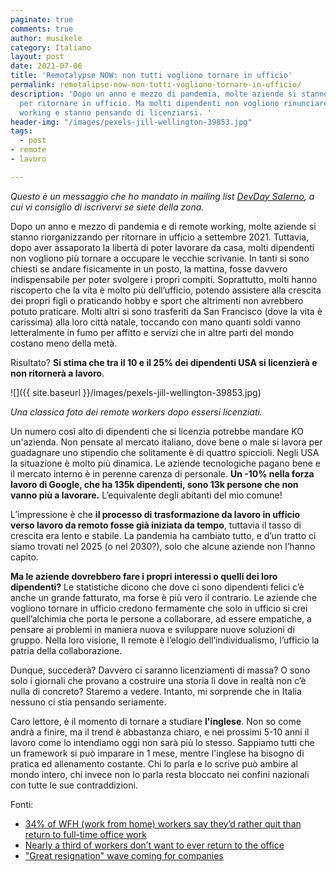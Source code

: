 ```yaml
---
paginate: true
comments: true
author: musikele
category: Italiano
layout: post
date: 2021-07-06
title: 'Remotalypse NOW: non tutti vogliono tornare in ufficio'
permalink: remotalipse-now-non-tutti-vogliono-tornare-in-ufficio/
description: 'Dopo un anno e mezzo di pandemia, molte aziende si stanno riorganizzando
  per ritornare in ufficio. Ma molti dipendenti non vogliono rinunciare al remote
  working e stanno pensando di licenziarsi. '
header-img: "/images/pexels-jill-wellington-39853.jpg"
tags:
  - post
- remote
- lavoro

---
```

_Questo è un messaggio che ho mandato in mailing list_ [_DevDay Salerno_](https://www.meetup.com/it-IT/devday-salerno/)_, a cui vi consiglio di iscrivervi se siete della zona._

Dopo un anno e mezzo di pandemia e di remote working, molte aziende si stanno riorganizzando per ritornare in ufficio a settembre 2021. Tuttavia, dopo aver assaporato la libertà di poter lavorare da casa, molti dipendenti non vogliono più tornare a occupare le vecchie scrivanie. In tanti si sono chiesti se andare fisicamente in un posto, la mattina, fosse davvero indispensabile per poter svolgere i propri compiti. Soprattutto, molti hanno riscoperto che la vita è molto più dell’ufficio, potendo assistere alla crescita dei propri figli o praticando hobby e sport che altrimenti non avrebbero potuto praticare. Molti altri si sono trasferiti da San Francisco (dove la vita è carissima) alla loro città natale, toccando con mano quanti soldi vanno letteralmente in fumo per affitto e servizi che in altre parti del mondo costano meno della metà.

Risultato? **Si stima che tra il 10 e il 25% dei dipendenti USA si licenzierà e non ritornerà a lavoro**.

![]({{ site.baseurl }}/images/pexels-jill-wellington-39853.jpg)

_Una classica foto dei remote workers dopo essersi licenziati._

Un numero così alto di dipendenti che si licenzia potrebbe mandare KO un'azienda. Non pensate al mercato italiano, dove bene o male si lavora per guadagnare uno stipendio che solitamente è di quattro spiccioli. Negli USA la situazione è molto più dinamica. Le aziende tecnologiche pagano bene e il mercato interno è in perenne carenza di personale. **Un -10% nella forza lavoro di Google, che ha 135k dipendenti, sono 13k persone che non vanno più a lavorare.** L’equivalente degli abitanti del mio comune!

L’impressione è che **il processo di trasformazione da lavoro in ufficio verso lavoro da remoto fosse già iniziata da tempo**, tuttavia il tasso di crescita era lento e stabile. La pandemia ha cambiato tutto, e d’un tratto ci siamo trovati nel 2025 (o nel 2030?), solo che alcune aziende non l’hanno capito.

**Ma le aziende dovrebbero fare i propri interessi o quelli dei loro dipendenti?** Le statistiche dicono che dove ci sono dipendenti felici c’è anche un grande fatturato, ma forse è più vero il contrario. Le aziende che vogliono tornare in ufficio credono fermamente che solo in ufficio si crei quell’alchimia che porta le persone a collaborare, ad essere empatiche, a pensare ai problemi in maniera nuova e sviluppare nuove soluzioni di gruppo. Nella loro visione, Il remote è l’elogio dell’individualismo, l’ufficio la patria della collaborazione.

Dunque, succederà? Davvero ci saranno licenziamenti di massa? O sono solo i giornali che provano a costruire una storia lì dove in realtà non c’è nulla di concreto? Staremo a vedere. Intanto, mi sorprende che in Italia nessuno ci stia pensando seriamente.

Caro lettore, è il momento di tornare a studiare **l'inglese**. Non so come andrà a finire, ma il trend è abbastanza chiaro, e nei prossimi 5-10 anni il lavoro come lo intendiamo oggi non sarà più lo stesso. Sappiamo tutti che un framework si può imparare in 1 mese, mentre l'inglese ha bisogno di pratica ed allenamento costante. Chi lo parla e lo scrive può ambire al mondo intero, chi invece non lo parla resta bloccato nei confini nazionali con tutte le sue contraddizioni.

Fonti:

* [34% of WFH (work from home) workers say they’d rather quit than return to full-time office work](https://www.psychnewsdaily.com/a-third-of-wfh-employees-say-theyd-rather-quit-than-return-to-full-time-office-work/)
* [Nearly a third of workers don’t want to ever return to the office](https://fortune.com/2020/12/06/offices-covid-workers-returning-never-want-to-stats-data-2/)
* ["Great resignation" wave coming for companies](https://www.axios.com/resignations-companies-e279fcfc-c8e7-4955-8a9b-47562490ee55.html)